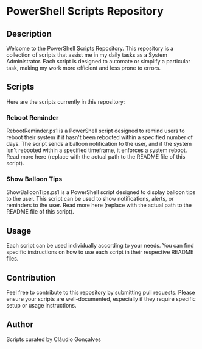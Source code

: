 # PowerShell Scripts Repository
## Description
Welcome to the PowerShell Scripts Repository. This repository is a collection of scripts that assist me in my daily tasks as a System Administrator. Each script is designed to automate or simplify a particular task, making my work more efficient and less prone to errors.
## Scripts
Here are the scripts currently in this repository:
### Reboot Reminder
RebootReminder.ps1 is a PowerShell script designed to remind users to reboot their system if it hasn't been rebooted within a specified number of days. The script sends a balloon notification to the user, and if the system isn't rebooted within a specified timeframe, it enforces a system reboot. Read more here (replace with the actual path to the README file of this script).
### Show Balloon Tips
ShowBalloonTips.ps1 is a PowerShell script designed to display balloon tips to the user. This script can be used to show notifications, alerts, or reminders to the user. Read more here (replace with the actual path to the README file of this script).
## Usage
Each script can be used individually according to your needs. You can find specific instructions on how to use each script in their respective README files.
## Contribution
Feel free to contribute to this repository by submitting pull requests. Please ensure your scripts are well-documented, especially if they require specific setup or usage instructions.
## Author
Scripts curated by Cláudio Gonçalves
